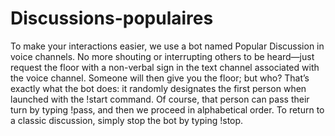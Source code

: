 # Discussions-populaires
To make your interactions easier, we use a bot named Popular Discussion in voice channels. No more shouting or interrupting others to be heard—just request the floor with a non-verbal sign in the text channel associated with the voice channel. Someone will then give you the floor; but who? That’s exactly what the bot does: it randomly designates the first person when launched with the !start command. Of course, that person can pass their turn by typing !pass, and then we proceed in alphabetical order. To return to a classic discussion, simply stop the bot by typing !stop.
